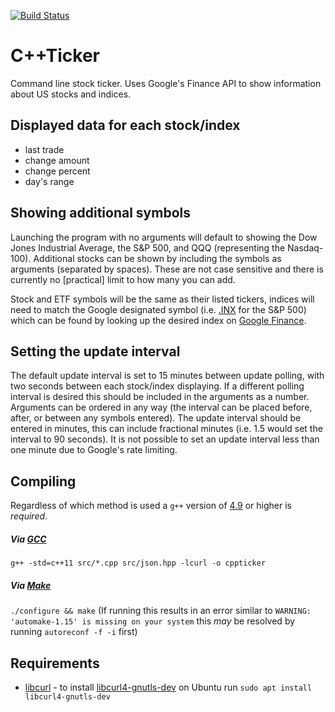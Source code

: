 [![Build Status](https://travis-ci.org/Exupery/cppticker.svg)](https://travis-ci.org/Exupery/cppticker)
# C++Ticker

Command line stock ticker. Uses Google's Finance API to show information about US stocks and indices.

## Displayed data for each stock/index

* last trade
* change amount
* change percent
* day's range

## Showing additional symbols

Launching the program with no arguments will default to showing the Dow Jones Industrial Average, the S&P 500, and QQQ (representing the Nasdaq-100). Additional stocks can be shown by including the symbols as arguments (separated by spaces). These are not case sensitive and there is currently no [practical] limit to how many you can add.

Stock and ETF symbols will be the same as their listed tickers, indices will need to match the Google designated symbol (i.e. [.INX](https://www.google.com/finance?q=INDEXSP:.INX) for the S&P 500) which can be found by looking up the desired index on [Google Finance](https://www.google.com/finance).

## Setting the update interval

The default update interval is set to 15 minutes between update polling, with two seconds between each stock/index displaying. If a different polling interval is desired this should be included in the arguments as a number. Arguments can be ordered in any way (the interval can be placed before, after, or between any symbols entered). The update interval should be entered in minutes, this can include fractional minutes (i.e. 1.5 would set the interval to 90 seconds). It is not possible to set an update interval less than one minute due to Google's rate limiting.

## Compiling

Regardless of which method is used a `g++` version of [4.9](https://gcc.gnu.org/gcc-4.9/) or higher is *required*.

##### Via [GCC](https://gcc.gnu.org/onlinedocs/gcc-5.4.0/gcc/G_002b_002b-and-GCC.html)
`g++ -std=c++11 src/*.cpp src/json.hpp -lcurl -o cppticker`

##### Via [Make](https://www.gnu.org/software/make/manual/make.html)
`./configure && make`
(If running this results in an error similar to `WARNING: 'automake-1.15' is missing on your system` this _may_ be resolved by running `autoreconf -f -i` first)

## Requirements

* [libcurl](https://curl.haxx.se/libcurl/) - to install [libcurl4-gnutls-dev](https://packages.ubuntu.com/xenial/libcurl4-gnutls-dev) on Ubuntu run `sudo apt install libcurl4-gnutls-dev`
